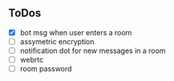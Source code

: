 ## ToDos

- [x] bot msg when user enters a room
- [ ] assymetric encryption
- [ ] notification dot for new messages in a room
- [ ] webrtc
- [ ] room password
